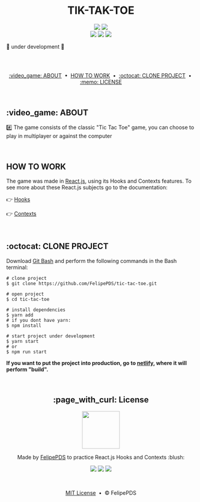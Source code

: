 # <h1 align="center">TIK-TAK-TOE</h1>

<!-- imagem -->

<p align="center">
    <a href="https://github.com/FelipePDS/tic-tac-toe/blob/main/LICENSE"><img src="https://img.shields.io/github/license/FelipePDS/tic-tac-toe?style=for-the-badge"></a> 
    <img src="https://img.shields.io/github/stars/FelipePDS/nps?style=for-the-badge"><br>
    <img src="https://img.shields.io/github/last-commit/FelipePDS/tic-tac-toe?style=for-the-badge">
    <img src="https://img.shields.io/github/repo-size/FelipePDS/tic-tac-toe?style=for-the-badge"/>
    <img src="https://img.shields.io/static/v1?label=build&message=react.js&color=61DAFB&style=for-the-badge&logo=react&logoColor=white">
</p>

:construction: under development :construction:

<br>
<h2></h2>

<p align="center">
  <a href="#about">:video_game: ABOUT</a> &nbsp;&bull;&nbsp; 
  <a href="#how-to-work">HOW TO WORK</a> &nbsp;&bull;&nbsp; 
  <a href="#clone-project">:octocat: CLONE PROJECT</a> &nbsp;&bull;&nbsp; 
  <a href="#license">:memo: LICENSE</a>
</p>

<br>
<h2 id="about">:video_game: ABOUT</h2>

:hash: The game consists of the classic "Tic Tac Toe" game, you can choose to play in multiplayer or against the computer

<br>
<h2 id="how-to-work">HOW TO WORK</h2>

The game was made in [React.js](https://pt-br.reactjs.org/), using its Hooks and Contexts features. To see more about these React.js subjects go to the documentation:

:point_right: [Hooks](https://pt-br.reactjs.org/docs/hooks-intro.html)

:point_right: [Contexts](https://pt-br.reactjs.org/docs/context.html)

<br>
<h2 id="clone-project">:octocat: CLONE PROJECT</h2>

Download [Git Bash](https://git-scm.com/downloads) and perform the following commands in the Bash terminal:

```
# clone project
$ git clone https://github.com/FelipePDS/tic-tac-toe.git

# open project
$ cd tic-tac-toe

# install dependencies
$ yarn add
# if you dont have yarn:
$ npm install

# start project under development
$ yarn start
# or
$ npm run start
```

**If you want to put the project into production, go to [netlify](https://www.netlify.com/), where it will perform "build".**

<br>
<h2 align="center" id="license">:page_with_curl: License</h2>

<p align="center"><img width="100px" src="https://avatars.githubusercontent.com/u/64941387?s=400&u=a9c0d7a657b0b0b644d41cd88966e0a89d0a67a6&v=4"/></p>
<p align="center">Made by <a href="https://felipepds.github.io//">FelipePDS</a> to practice React.js Hooks and Contexts :blush:</p> 
<p align="center"><a href="https://www.linkedin.com/in/felipe-p-da-silva-a55b891ba/?lipi=urn%3Ali%3Apage%3Ad_flagship3_feed%3BiErPy3g7Q1KGOaD%2BsGw%2Fpg%3D%3D"><img src="https://img.shields.io/static/v1?label=+&message=Felipe+P.+Da+Silva&color=0A66C2&style=flat&logo=linkedin&logoColor=white"/></a> <a href="https://twitter.com/FelipePintoDaS1"><img src="https://img.shields.io/static/v1?label=+&message=@FelipePintoDaS1&color=1DA1F2&style=flat&logo=twitter&logoColor=white"/></a> <img src="https://img.shields.io/static/v1?label=+&message=felipepdasilva66@gmail.com&color=EA4335&style=flat&logo=gmail&logoColor=white"/></p>

<br>

<p align="center"><a href="https://github.com/FelipePDS/tic-tac-toe/blob/main/LICENSE">MIT License</a> &nbsp;&bull;&nbsp; &copy; FelipePDS</p>
